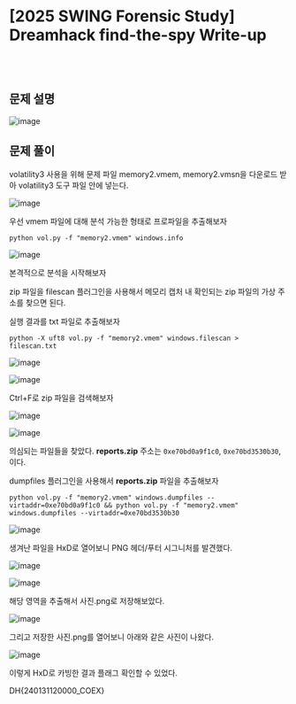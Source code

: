 <!DOCTYPE html>
<html>
<head>
        <link rel="stylesheet" type="text/css" href="sytle.css">
</head>
<body>
        <h1>[2025 SWING Forensic Study] Dreamhack find-the-spy Write-up</h1>
</body>
<br>
<br>
</html>

문제 설명
--

![image](https://github.com/user-attachments/assets/08e576a8-140a-4ed6-910d-a4bfc9a397a3)

문제 풀이
--
volatility3 사용을 위해 문제 파일 memory2.vmem, memory2.vmsn을 다운로드 받아 volatility3 도구 파일 안에 넣는다.

![image](https://github.com/user-attachments/assets/650a4372-8c50-4301-b400-881892b3f726)


우선 vmem 파일에 대해 분석 가능한 형태로 프로파일을 추출해보자
```
python vol.py -f "memory2.vmem" windows.info
```
![image](https://github.com/user-attachments/assets/36991e3a-22d2-4645-9a9b-1069ac4330c4)

본격적으로 분석을 시작해보자

zip 파일을 filescan 플러그인을 사용해서 메모리 캡처 내 확인되는 zip 파일의 가상 주소를 찾으면 된다.

실행 결과를 txt 파일로 추출해보자

```
python -X uft8 vol.py -f "memory2.vmem" windows.filescan > filescan.txt
```

![image](https://github.com/user-attachments/assets/0f64f9a8-6752-471b-9a09-15567eebee3a)


![image](https://github.com/user-attachments/assets/bf9a865e-c827-4ce6-bb88-43a740504e23)

Ctrl+F로 zip 파일을 검색해보자

![image](https://github.com/user-attachments/assets/9557749c-24f6-464b-b4b0-a83c1de4ff9f)

![image](https://github.com/user-attachments/assets/7eda8bee-8113-467d-8128-66913a8e2515)


의심되는 파일들을 찾았다. **reports.zip** 주소는 ```0xe70bd0a9f1c0```, ```0xe70bd3530b30```, 이다.

dumpfiles 플러그인을 사용해서 **reports.zip** 파일을 추출해보자

```
python vol.py -f "memory2.vmem" windows.dumpfiles --virtaddr=0xe70bd0a9f1c0 && python vol.py -f "memory2.vmem" windows.dumpfiles --virtaddr=0xe70bd3530b30

```

![image](https://github.com/user-attachments/assets/6d337a21-0c7b-4080-ad70-0619802e9dd9)

생겨난 파일을 HxD로 열어보니 PNG 헤더/푸터 시그니처를 발견했다.

![image](https://github.com/user-attachments/assets/bacd8a37-8bae-4009-a590-f11e94e928e0)

![image](https://github.com/user-attachments/assets/0a67c1c4-595d-4ec0-b393-0a15c63d1746)


해당 영역을 추출해서 사진.png로 저장해보았다.

![image](https://github.com/user-attachments/assets/2a725b49-96de-4162-bb7d-33c8dd42b533)

그리고 저장한 사진.png를 열어보니 아래와 같은 사진이 나왔다.

![image](https://github.com/user-attachments/assets/47a57066-2295-4c55-97eb-9e7b4fbb5435)

이렇게 HxD로 카빙한 결과 플래그 확인할 수 있었다.

DH{240131120000_COEX}
